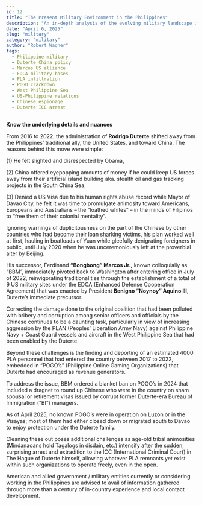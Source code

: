 ```yaml
---
id: 12
title: "The Present Military Environment in the Philippines"
description: "An in-depth analysis of the evolving military landscape in the Philippines—from Duterte’s pivot to China, PLA infiltration, and POGO operations, to Marcos Jr.'s renewed alliance with the U.S. and the strategic role of EDCA military bases amid rising tensions in the West Philippine Sea."
date: "April 6, 2025"
slug: "military"
category: "military"
author: "Robert Wagner"
tags:
  - Philippine military
  - Duterte China policy
  - Marcos US alliance
  - EDCA military bases
  - PLA infiltration
  - POGO crackdown
  - West Philippine Sea
  - US-Philippine relations
  - Chinese espionage
  - Duterte ICC arrest
---
```


**Know the underlying details and nuances**

From 2016 to 2022, the administration of **Rodrigo Duterte** shifted away from the Philippines’ traditional ally, the United States, and toward China. The reasons behind this move were simple:

(1) He felt slighted and disrespected by Obama,

(2) China offered eyepopping amounts of money if he could keep US forces away from their artificial island building aka. stealth oil and gas fracking projects in the South China Sea,

(3) Denied a US Visa due to his human rights abuse record while Mayor of Davao City, he felt it was time to promulgate animosity toward Americans, Europeans and Australians – the “loathed whites” – in the minds of Filipinos to “free them of their colonial mentality”.

Ignoring warnings of duplicitousness on the part of the Chinese by other countries who had become their loan sharking victims, his plan worked well at first, hauling in boatloads of Yuan while gleefully denigrating foreigners in public, until July 2020 when he was unceremoniously left at the proverbial alter by Beijing.

His successor, Ferdinand **“Bongbong” Marcos Jr.,** known colloquially as “BBM”, immediately pivoted back to Washington after entering office in July of 2022, reinvigorating traditional ties through the establishment of a total of 9 US military sites under the EDCA (Enhanced Defense Cooperation Agreement) that was enacted by President **Benigno “Noynoy” Aquino III**, Duterte’s immediate precursor.

Correcting the damage done to the original coalition that had been polluted with bribery and corruption among senior officers and officials by the Chinese continues to be a daunting task, particularly in view of increasing aggression by the PLAN (Peoples’ Liberation Army Navy) against Philippine Navy + Coast Guard vessels and aircraft in the West Philippine Sea that had been enabled by the Duterte.

Beyond these challenges is the finding and deporting of an estimated 4000 PLA personnel that had entered the country between 2017 to 2022, embedded in “POGO’s” (Philippine Online Gaming Organizations) that Duterte had encouraged as revenue generators.

To address the issue, BBM ordered a blanket ban on POGO’s in 2024 that included a dragnet to round up Chinese who were in the country on sham spousal or retirement visas issued by corrupt former Duterte-era Bureau of Immigration (“BI”) managers.

As of April 2025, no known POGO’s were in operation on Luzon or in the Visayas; most of them had either closed down or migrated south to Davao to enjoy protection under the Duterte family.

Cleaning these out poses additional challenges as age-old tribal animosities (Mindanaoans hold Tagalogs in disdain, etc.) intensify after the sudden, surprising arrest and extradition to the ICC (International Criminal Court) in The Hague of Duterte himself, allowing whatever PLA remnants yet exist within such organizations to operate freely, even in the open.

American and allied government / military entities currently or considering working in the Philippines are advised to avail of information gathered through more than a century of in-country experience and local contact development.
